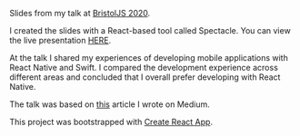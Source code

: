 Slides from my talk at [BristolJS 2020](https://www.meetup.com/BristolJS/events/268681291/).

I created the slides with a React-based tool called Spectacle. You can view the live presentation [HERE]().

At the talk I shared my experiences of developing mobile applications with React Native and Swift.
I compared the development experience across different areas and concluded that I overall prefer developing
with React Native.

The talk was based on [this](https://medium.com/@sam_ollason/react-native-vs-swift-ios-c144496f1519) article I wrote on Medium.

This project was bootstrapped with [Create React App](https://github.com/facebook/create-react-app).